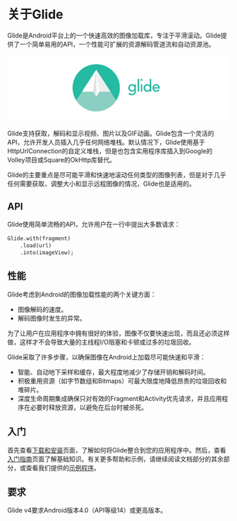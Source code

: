 # 关于Glide

Glide是Android平台上的一个快速高效的图像加载库，专注于平滑滚动。Glide提供了一个简单易用的API，一个性能可扩展的资源解码管道流和自动资源池。

![glide logo](../images/glide_logo.png)

Glide支持获取，解码和显示视频、图片以及GIF动画。Glide包含一个灵活的API，允许开发人员插入几乎任何网络堆栈。默认情况下，Glide使用基于HttpUrlConnection的自定义堆栈，但是也包含实用程序库插入到Google的Volley项目或Square的OkHttp库替代。

Glide的主要重点是尽可能平滑和快速地滚动任何类型的图像列表，但是对于几乎任何需要获取，调整大小和显示远程图像的情况，Glide也是适用的。

## API

Glide使用简单流畅的API，允许用户在一行中提出大多数请求：
```
Glide.with(fragment)
    .load(url)
    .into(imageView);
````

## 性能

Glide考虑到Android的图像加载性能的两个关键方面：
- 图像解码的速度。
- 解码图像时发生的异常。

为了让用户在应用程序中拥有很好的体验，图像不仅要快速出现，而且还必须这样做，这样才不会导致大量的主线程I/O阻塞和卡顿或过多的垃圾回收。

Glide采取了许多步骤，以确保图像在Android上加载尽可能快速和平滑：
- 智能、自动地下采样和缓存，最大程度地减少了存储开销和解码时间。
- 积极重用资源（如字节数组和Bitmaps）可最大限度地降低昂贵的垃圾回收和堆碎片。
- 深度生命周期集成确保只对有效的Fragment和Activity优先请求，并且应用程序在必要时释放资源，以避免在后台时被杀死。

## 入门

首先查看[下载和安装](../docs/Download-Setup.md)页面，了解如何将Glide整合到您的应用程序中。然后，查看[入门指南](../docs/Getting-Started.md)页面了解基础知识。有关更多帮助和示例，请继续阅读文档部分的其余部分，或查看我们提供的[示例程序](http://bumptech.github.io/glide/ref/samples.html)。

## 要求

Glide v4要求Android版本4.0（API等级14）或更高版本。
